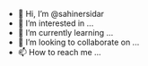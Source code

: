 - 👋 Hi, I’m @sahinersidar
- 👀 I’m interested in ...
- 🌱 I’m currently learning ...
- 💞️ I’m looking to collaborate on ...
- 📫 How to reach me ...

<!---
sahinersidar/sahinersidar is a ✨ special ✨ repository because its `README.md` (this file) appears on your GitHub profile.
You can click the Preview link to take a look at your changes.
--->
